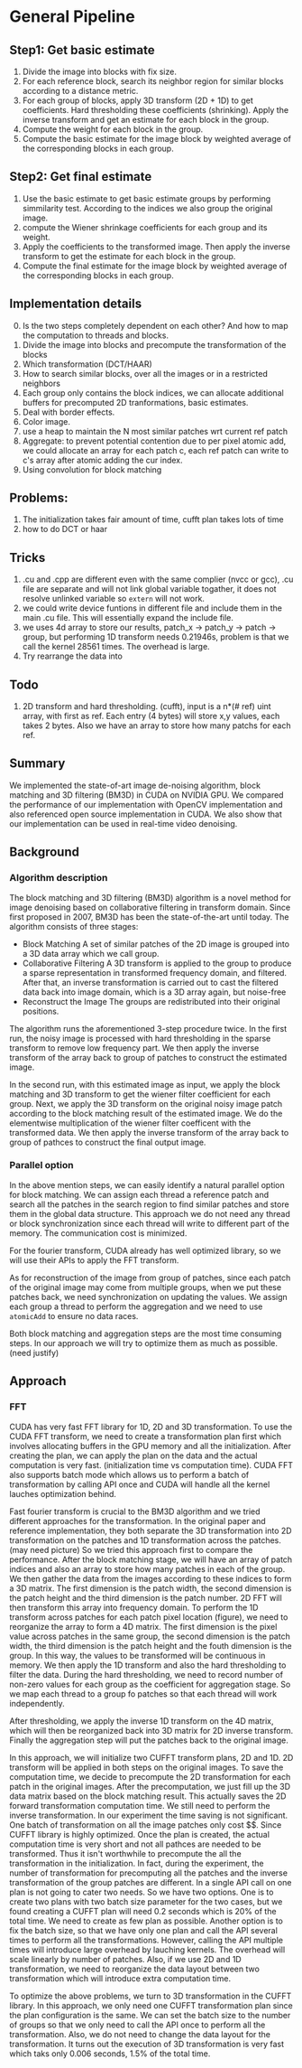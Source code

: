 # General Pipeline

## Step1: Get basic estimate
1. Divide the image into blocks with fix size.
2. For each reference block, search its neighbor region for similar blocks according to a distance metric.
3. For each group of blocks, apply 3D transform (2D + 1D) to get coefficients. Hard thresholding these coefficients (shrinking). Apply the inverse transform and get an estimate for each block in the group.
4. Compute the weight for each block in the group.
5. Compute the basic estimate for the image block by weighted average of the corresponding blocks in each group.

## Step2: Get final estimate
1. Use the basic estimate to get basic estimate groups by performing simmilarity test. According to the indices we also group the original image.
2. compute the Wiener shrinkage coefficients for each group and its weight.
3. Apply the coefficients to the transformed image. Then apply the inverse transform to get the estimate for each block in the group.
4. Compute the final estimate for the image block by weighted average of the corresponding blocks in each group.


## Implementation details
0. Is the two steps completely dependent on each other? And how to map the computation to threads and blocks.
1. Divide the image into blocks and precompute the transformation of the blocks
2. Which transformation (DCT/HAAR)
3. How to search similar blocks, over all the images or in a restricted neighbors
4. Each group only contains the block indices, we can allocate additional buffers for precomputed 2D tranformations, basic estimates.
5. Deal with border effects.
6. Color image.
7. use a heap to maintain the N most similar patches wrt current ref patch
8. Aggregate: to prevent potential contention due to per pixel atomic add, we could allocate an array for each patch c, each ref patch can write to c's array after atomic adding the cur index.
9. Using convolution for block matching

## Problems:
1. The initialization takes fair amount of time, cufft plan takes lots of time
2. how to do DCT or haar



## Tricks
1. .cu and .cpp are different even with the same complier (nvcc or gcc), .cu file are separate and will not link global variable togather, it does not resolve unlinked variable so `extern` will not work.
2. we could write device funtions in different file and include them in the main .cu file. This will essentially expand the include file.
3. we uses 4d array to store our results, patch_x -> patch_y -> patch -> group, but performing 1D transform needs 0.21946s, problem is that we call the kernel 28561 times. The overhead is large.
4. Try rearrange the data into

## Todo
1. 2D transform and hard thresholding. (cufft), input is a n*(# ref) uint array, with first as ref. Each entry (4 bytes) will store x,y values, each takes 2 bytes. Also we have an array to store how many patchs for each ref.




## Summary

We implemented the state-of-art image de-noising algorithm, block matching and 3D filtering (BM3D) in CUDA on NVIDIA GPU. We compared the performance of our implementation with OpenCV implementation and also referenced open source implementation in CUDA. We also show that our implementation can be used in real-time video denoising.

## Background

### Algorithm description

The block matching and 3D filtering (BM3D) algorithm is a novel method for image denoising based on collaborative filtering in transform domain. Since first proposed in 2007, BM3D has been the state-of-the-art until today. The algorithm consists of three stages:

 - Block Matching A set of similar patches of the 2D image is grouped into a 3D data array which we call group.
 - Collaborative Filtering A 3D transform is applied to the group to produce a sparse representation in transformed frequency domain, and filtered. After that, an inverse transformation is carried out to cast the filtered data back into image domain, which is a 3D array again, but noise-free
 - Reconstruct the Image The groups are redistributed into their original positions.

The algorithm runs the aforementioned 3-step procedure twice. In the first run, the noisy image is processed with hard thresholding in the sparse transform to remove low frequency part. We then apply the inverse transform of the array back to group of patches to construct the estimated image.

In the second run, with this estimated image as input, we apply the block matching and 3D transform to get the wiener filter coefficient for each group. Next, we apply the 3D transform on the original noisy image patch according to the block matching result of the estimated image. We do the elementwise multiplication of the wiener filter coefficent with the transformed data. We then apply the inverse transform of the array back to group of pathces to construct the final output image.

### Parallel option

In the above mention steps, we can easily identify a natural parallel option for block matching. We can assign each thread a reference patch and search all the patches in the search region to find similar patches and store them in the global data structure. This approach we do not need any thread or block synchronization since each thread will write to different part of the memory. The communication cost is minimized.

For the fourier transform, CUDA already has well optimized library, so we will use their APIs to apply the FFT transform.

As for reconstruction of the image from group of patches, since each patch of the original image may come from multiple groups, when we put these patches back, we need synchronization on updating the values. We assign each group a thread to perform the aggregation and we need to use `atomicAdd` to ensure no data races.

Both block matching and aggregation steps are the most time consuming steps. In our approach we will try to optimize them as much as possible. (need justify)

## Approach

### FFT

CUDA has very fast FFT library for 1D, 2D and 3D transformation. To use the CUDA FFT transform, we need to create a transformation plan first which involves allocating buffers in the GPU memory and all the initialization. After creating the plan, we can apply the plan on the data and the actual computation is very fast. (initialization time vs computation time). CUDA FFT also supports batch mode which allows us to perform a batch of transformation by calling API once and CUDA will handle all the kernel lauches optimization behind.

Fast fourier transform is crucial to the BM3D algorithm and we tried different approaches for the transformation. In the original paper and reference implementation, they both separate the 3D transformation into 2D transformation on the patches and 1D transformation across the patches. (may need picture) So we tried this approach first to compare the performance. After the block matching stage, we will have an array of patch indices and also an array to store how many patches in each of the group. We then gather the data from the images according to these indices to form a 3D matrix. The first dimension is the patch width, the second dimension is the patch height and the third dimension is the patch number. 2D FFT will then transform this array into frequency domain. To perform the 1D transform across patches for each patch pixel location (figure), we need to reorganize the array to form a 4D matrix. The first dimension is the pixel value across patches in the same group, the second dimension is the patch width, the third dimension is the patch height and the fouth dimension is the group. In this way, the values to be transformed will be continuous in memory. We then apply the 1D transform and also the hard thresholding to filter the data. During the hard thresholding, we need to record number of non-zero values for each group as the coefficient for aggregation stage. So we map each thread to a group fo patches so that each thread will work independently.

After thresholding, we apply the inverse 1D transform on the 4D matrix, which will then be reorganized back into 3D matrix for 2D inverse transform. Finally the aggregation step will put the patches back to the original image.

In this approach, we will initialize two CUFFT transform plans, 2D and 1D. 2D transform will be applied in both steps on the original images. To save the computation time, we decide to precompute the 2D transformation for each patch in the original images. After the precomputation, we just fill up the 3D data matrix based on the block matching result. This actually saves the 2D forward transformation computation time. We still need to perform the inverse transformation. In our experiment the time saving is not significant. One batch of transformation on all the image patches only cost $$. Since CUFFT library is highly optimized. Once the plan is created, the actual computation time is very short and not all pathces are needed to be transformed. Thus it isn't worthwhile to precompute the all the transformation in the initialization. In fact, during the experiment, the number of transformation for precomputing all the patches and the inverse transformation of the group patches are different. In a single API call on one plan is not going to cater two needs. So we have two options. One is to create two plans with two batch size parameter for the two cases, but we found creating a CUFFT plan will need 0.2 seconds which is 20% of the total time. We need to create as few plan as possible. Another option is to fix the batch size, so that we have only one plan and call the API several times to perform all the transformations. However, calling the API multiple times will introduce large overhead by lauching kernels. The overhead will scale linearly by number of patches. Also, if we use 2D and 1D transformation, we need to reorganize the data layout between two transformation which will introduce extra computation time.

To optimize the above problems, we turn to 3D transformation in the CUFFT library. In this approach, we only need one CUFFT transformation plan since the plan configuration is the same. We can set the batch size to the number of groups so that we only need to call the API once to perform all the transformation. Also, we do not need to change the data layout for the transformation. It turns out the execution of 3D transformation is very fast which taks only 0.006 seconds, 1.5% of the total time.



















